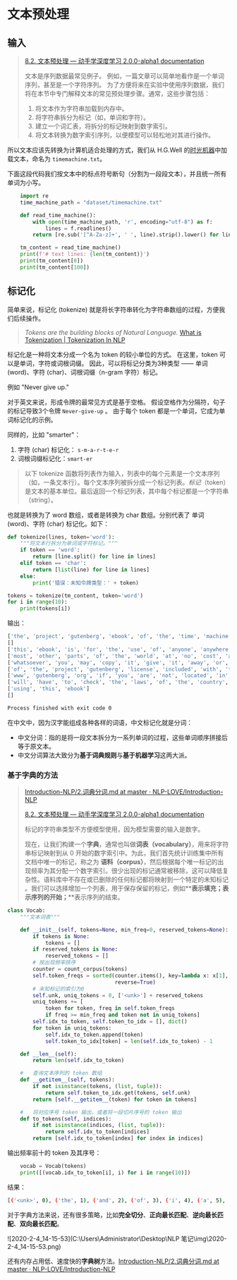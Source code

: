 # 文本预处理

## 输入

> [8.2. 文本预处理 — 动手学深度学习 2.0.0-alpha1 documentation](https://zh-v2.d2l.ai/chapter_recurrent-neural-networks/text-preprocessing.html)
>
> 文本是序列数据最常见例子。 例如，一篇文章可以简单地看作是一个单词序列，甚至是一个字符序列。 为了方便将来在实验中使用序列数据，我们将在本节中专门解释文本的常见预处理步骤。通常，这些步骤包括：
>
> 1. 将文本作为字符串加载到内存中。
> 2. 将字符串拆分为标记（如，单词和字符）。
> 3. 建立一个词汇表，将拆分的标记映射到数字索引。
> 4. 将文本转换为数字索引序列，以便模型可以轻松地对其进行操作。

所以文本应该先转换为计算机适合处理的方式，我们从 H.G.Well 的[时光机器](http://www.gutenberg.org/ebooks/35)中加载文本，命名为 `timemachine.txt`。

下面这段代码我们按文本中的标点符号断句（分割为一段段文本），并且统一所有单词为小写。

```python
    import re
    time_machine_path = "dataset/timemachine.txt"

    def read_time_machine():
        with open(time_machine_path, 'r', encoding="utf-8") as f:
            lines = f.readlines()
        return [re.sub('[^A-Za-z]+', ' ', line).strip().lower() for line in lines]

    tm_content = read_time_machine()
    print(f'# text lines: {len(tm_content)}')
    print(tm_content[0])
    print(tm_content[100])
```

## 标记化

简单来说，标记化 (tokenize) 就是将长字符串转化为字符串数组的过程，方便我们后续操作。

> *Tokens are the building blocks of Natural Language.* [What is Tokenization | Tokenization In NLP](https://www.analyticsvidhya.com/blog/2020/05/what-is-tokenization-nlp/)

标记化是一种将文本分成一个名为 token 的较小单位的方式。 在这里，token 可以是单词，字符或词根词缀。 因此，可以将标记分类为3种类型 —— 单词 (word)、字符 (char)、词根词缀（n-gram 字符）标记。

例如 "Never give up."

对于英文来说，形成令牌的最常见方式是基于空格。 假设空格作为分隔符，句子的标记导致3个令牌 `Never-give-up` 。 由于每个 token 都是一个单词，它成为单词标记化的示例。

同样的，比如 "smarter"：

1. 字符 (char) 标记化： `s-m-a-r-t-e-r`
2. 词根词缀标记化：`smart-er`

> 以下 tokenize 函数将列表作为输入，列表中的每个元素是一个文本序列（如，一条文本行）。每个文本序列被拆分成一个标记列表。*标记*（token）是文本的基本单位。最后返回一个标记列表，其中每个标记都是一个字符串（string）。

也就是转换为了 word 数组，或者是转换为 char 数组。分别代表了 单词 (word)、字符 (char) 标记化。如下：

```python
def tokenize(lines, token='word'):
    """将文本行拆分为单词或字符标记。"""
    if token == 'word':
        return [line.split() for line in lines]
    elif token == 'char':
        return [list(line) for line in lines]
    else:
        print('错误：未知令牌类型：' + token)

tokens = tokenize(tm_content, token='word')
for i in range(10):
    print(tokens[i])
```

输出：

```bash
['the', 'project', 'gutenberg', 'ebook', 'of', 'the', 'time', 'machine', 'by', 'h', 'g', 'wells']
[]
['this', 'ebook', 'is', 'for', 'the', 'use', 'of', 'anyone', 'anywhere', 'in', 'the', 'united', 'states', 'and']
['most', 'other', 'parts', 'of', 'the', 'world', 'at', 'no', 'cost', 'and', 'with', 'almost', 'no', 'restrictions']
['whatsoever', 'you', 'may', 'copy', 'it', 'give', 'it', 'away', 'or', 're', 'use', 'it', 'under', 'the', 'terms']
['of', 'the', 'project', 'gutenberg', 'license', 'included', 'with', 'this', 'ebook', 'or', 'online', 'at']
['www', 'gutenberg', 'org', 'if', 'you', 'are', 'not', 'located', 'in', 'the', 'united', 'states', 'you']
['will', 'have', 'to', 'check', 'the', 'laws', 'of', 'the', 'country', 'where', 'you', 'are', 'located', 'before']
['using', 'this', 'ebook']
[]

Process finished with exit code 0
```

在中文中，因为汉字能组成各种各样的词语，中文标记化就是分词：

- 中文分词：指的是将一段文本拆分为一系列单词的过程，这些单词顺序拼接后等于原文本。
- 中文分词算法大致分为**基于词典规则**与**基于机器学习**这两大派。

### 基于字典的方法

> [Introduction-NLP/2.词典分词.md at master · NLP-LOVE/Introduction-NLP](https://github.com/NLP-LOVE/Introduction-NLP/blob/master/chapter/2.%E8%AF%8D%E5%85%B8%E5%88%86%E8%AF%8D.md#21-%E4%BB%80%E4%B9%88%E6%98%AF%E8%AF%8D)
>
> [8.2. 文本预处理 — 动手学深度学习 2.0.0-alpha1 documentation](https://zh-v2.d2l.ai/chapter_recurrent-neural-networks/text-preprocessing.html#id4)
>
> 标记的字符串类型不方便模型使用，因为模型需要的输入是数字。
>
> 现在，让我们构建一个**字典**，通常也叫做**词表（vocabulary）**，用来将字符串标记映射到从 0 开始的数字索引中。为此，我们首先统计训练集中所有文档中唯一的标记，称之为 **语料（corpus）**，然后根据每个唯一标记的出现频率为其分配一个数字索引。很少出现的标记通常被移除，这可以降低复杂性。语料库中不存在或已删除的任何标记都将映射到一个特定的未知标记 **<unk>** 。我们可以选择增加一个列表，用于保存保留的标记，例如**<pad>**表示填充；**<bos>**表示序列的开始；**<eos>**表示序列的结束。

```python
class Vocab:
    """文本词表"""

    def __init__(self, tokens=None, min_freq=0, reserved_tokens=None):
        if tokens is None:
            tokens = []
        if reserved_tokens is None:
            reserved_tokens = []
        # 按出现频率排序
        counter = count_corpus(tokens)
        self.token_freqs = sorted(counter.items(), key=lambda x: x[1],
                                  reverse=True)
        # 未知标记的索引为0
        self.unk, uniq_tokens = 0, ['<unk>'] + reserved_tokens
        uniq_tokens += [
            token for token, freq in self.token_freqs
            if freq >= min_freq and token not in uniq_tokens]
        self.idx_to_token, self.token_to_idx = [], dict()
        for token in uniq_tokens:
            self.idx_to_token.append(token)
            self.token_to_idx[token] = len(self.idx_to_token) - 1

    def __len__(self):
        return len(self.idx_to_token)

    #   查询文本序列的 token 数组
    def __getitem__(self, tokens):
        if not isinstance(tokens, (list, tuple)):
            return self.token_to_idx.get(tokens, self.unk)
        return [self.__getitem__(token) for token in tokens]

    #   将对应序号 token 输出，或者将一段切片序号的 token 输出
    def to_tokens(self, indices):
        if not isinstance(indices, (list, tuple)):
            return self.idx_to_token[indices]
        return [self.idx_to_token[index] for index in indices]
```

输出频率前十的 token 及其序号： 

```python
    vocab = Vocab(tokens)
    print([(vocab.idx_to_token[i], i) for i in range(10)])
```

结果：

```bash
[('<unk>', 0), ('the', 1), ('and', 2), ('of', 3), ('i', 4), ('a', 5), ('to', 6), ('in', 7), ('was', 8), ('that', 9)]
```

对于字典方法来说，还有很多策略，比如**完全切分**、**正向最长匹配**、**逆向最长匹配**、**双向最长匹配**。

![2020-2-4_14-15-53](C:\Users\Administrator\Desktop\NLP 笔记\img\2020-2-4_14-15-53.png)

还有内存占用低、速度快的**字典树**方法。[Introduction-NLP/2.词典分词.md at master · NLP-LOVE/Introduction-NLP](https://github.com/NLP-LOVE/Introduction-NLP/blob/master/chapter/2.%E8%AF%8D%E5%85%B8%E5%88%86%E8%AF%8D.md#21-%E4%BB%80%E4%B9%88%E6%98%AF%E8%AF%8D)

